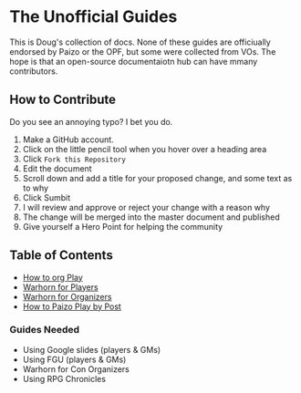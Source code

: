 # The Unofficial Guides

This is Doug's collection of docs. None of these guides are officiually endorsed by Paizo or the OPF, but some were collected from VOs. The hope is that an open-source documentaiotn hub can have mmany contributors. 

## How to Contribute

Do you see an annoying typo? I bet you do. 

1. Make a GitHub account.
2. Click on the little pencil tool when you hover over a heading area
3. Click `Fork this Repository`
4. Edit the document
5. Scroll down and add a title for your proposed change, and some text as to why
6. Click Sumbit
7. I will review and approve or reject your change with a reason why
8. The change will be merged into the master document and published
9. Give yourself a Hero Point for helping the community


## Table of Contents
- [How to org Play](org-play.md)
- [Warhorn for Players](warhorn.md)
- [Warhorn for Organizers](warhorn-for-organizers.md)
- [How to Paizo Play by Post](play-by-post.md)

### Guides Needed
- Using Google slides (players & GMs)
- Using FGU (players & GMs)
- Warhorn for Con Organizers 
- Using RPG Chronicles

